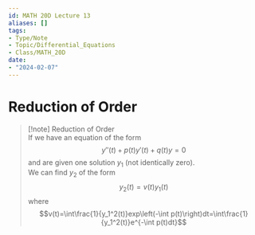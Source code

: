 ```yaml
---
id: MATH 20D Lecture 13
aliases: []
tags:
- Type/Note
- Topic/Differential_Equations
- Class/MATH_20D
date:
- "2024-02-07"
---
```

# Reduction of Order  

> [!note] Reduction of Order  
> If we have an equation of the form $$y''(t)+p(t)y'(t)+q(t)y=0$$ and are given one solution $y_1$ (not identically zero).  
> We can find $y_2$ of the form $$y_2(t)=v(t)y_1(t)$$ where  
> $$v(t)=\int\frac{1}{y_1^2(t)}exp\left(-\int p(t)\right)dt=\int\frac{1}{y_1^2(t)}e^{-\int p(t)dt}$$  
